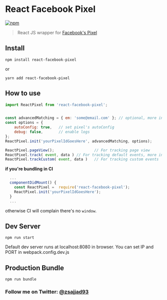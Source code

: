 # React Facebook Pixel
[![npm](https://img.shields.io/npm/dm/react-facebook-pixel.svg)](https://www.npmjs.com/package/react-facebook-pixel)

> React JS wrapper for [Facebook's Pixel](https://developers.facebook.com/docs/ads-for-websites/pixel-events/v2.9)


## Install
```
npm install react-facebook-pixel

```
or
```
yarn add react-facebook-pixel

```

## How to use
```js
import ReactPixel from 'react-facebook-pixel';


const advancedMatching = { em: 'some@email.com' }; // optional, more info: https://developers.facebook.com/docs/facebook-pixel/pixel-with-ads/conversion-tracking#advanced_match
const options = {
	autoConfig: true, 	// set pixel's autoConfig
    debug: false, 		// enable logs
};
ReactPixel.init('yourPixelIdGoesHere', advancedMatching, options);

ReactPixel.pageView(); 					// For tracking page view
ReactPixel.track( event, data ) // For tracking default events, more info about events and data https://developers.facebook.com/docs/facebook-pixel/implementation/conversion-tracking#standard-events
ReactPixel.trackCustom( event, data ) 	// For tracking custom events
```
**if you're bundling in CI**
```js
  ...
  componentDidMount() {
    const ReactPixel =  require('react-facebook-pixel');
    ReactPixel.init('yourPixelIdGoesHere');
  }
  ...
```
otherwise CI will complain there's no `window`.




## Dev Server
```
npm run start

```
Default dev server runs at localhost:8080 in browser.
You can set IP and PORT in webpack.config.dev.js

## Production Bundle
```
npm run bundle
```

### Follow me on Twitter: [@zsajjad93](https://twitter.com/zsajjad93)
